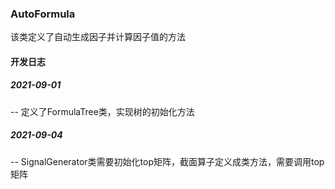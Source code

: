 ### AutoFormula

该类定义了自动生成因子并计算因子值的方法

#### 开发日志

##### 2021-09-01

-- 定义了FormulaTree类，实现树的初始化方法

##### 2021-09-04

-- SignalGenerator类需要初始化top矩阵，截面算子定义成类方法，需要调用top矩阵

